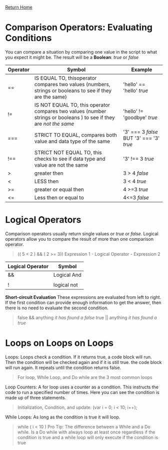 [Return Home](https://lindseyshepard.github.io/learning-journal-repo/) 

# Comparison Operators: Evaluating Conditions

You can compare a situation by comparing one value in the script to what you expect it might be. The result will be a **Boolean**: _true_ or _false_

Operator | Symbol | Example
-------- | --------- | ------------- 
== | IS EQUAL TO, thisoperator compares two values (numbers, strings or booleans to see if they are the same) | 'hello' == 'hello' _true_  
!= | IS NOT EQUAL TO, this operator compares two values (number strings or booleans ) to see if they are _not the same_ | 'hello' != 'goodbye' _true_
=== | STRICT TO EQUAL, compares both value and data type of the same | '3' === 3 _false_ BUT '3' === '3' _true_
!== | STRICT NOT EQUAL TO, this checks to see if data type and value are not the same | '3' !== 3 _true_  
> | greater then | 3 > 4 _false_  
< | LESS then | 3 < 4 _true_  
>= | greater or equal then | 4 >=3 _true_ 
<= | Less then or equal to | 4<=3 _false_  


# Logical Operators

Comparison operators usually return single values or _true_ or _false_. Logical operators allow you to compare the result of more than one comparison operator. 
> (( 5 < 2 ) && ( 2 >= 3)) Expression 1 - Logical Operator - Expression 2  

Logical Operator | Symbol 
--------- | ----------
&& | Logical And  
|| | Logical Or  
! | logical not  

**Short-circuit Evaluation**
 These expressions are evaluated from left to right. If the first condition can provide enough information to get the answer, then there is no need to evaluate the second condition.
 > false && anything _it has found a false_
 > true || anything _it has found a true_  


 # Loops on Loops on Loops

 Loops: Loops check a condition. If it returns true, a code block will run. Then the condition will be checked again and if it is still true. the code block will run again. It repeats until the condition returns false. 
 > For loop, While Loop, and Do while are the 3 most common loops


 Loop Counters: A for loop uses a counter as a condition. This instructs the code to run a specified number of times. Here you can see the condition is made up of three statements. 
 > Initialization, Condition, and update.
 >(var i = 0; i < 10; i++);


 While Loops: As long as the condition is true it will loop.
 > while ( i < 10 )
 >Pro Tip: The difference between a While and a Do while. Is a Do while with always loop at least once regardless if the condition is true and a while loop will only execute if the condition is true


